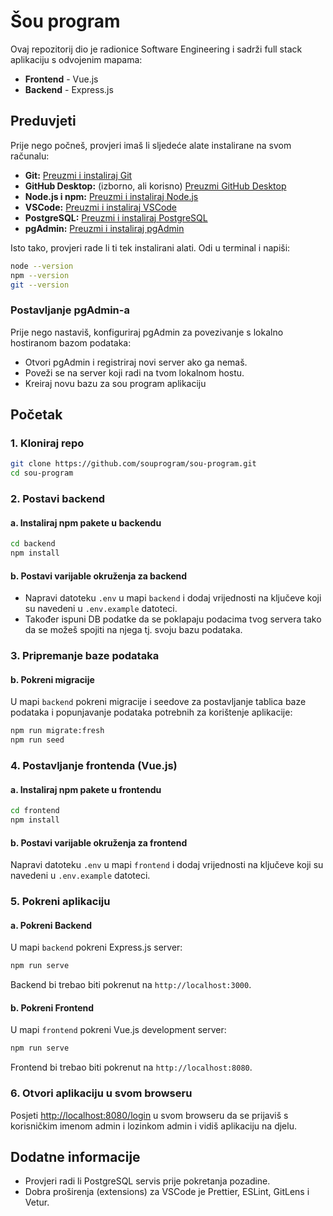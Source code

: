 # Šou program

Ovaj repozitorij dio je radionice Software Engineering i sadrži full stack aplikaciju s odvojenim mapama:

- **Frontend** - Vue.js
- **Backend** - Express.js

## Preduvjeti

Prije nego počneš, provjeri imaš li sljedeće alate instalirane na svom računalu:

- **Git:** [Preuzmi i instaliraj Git](https://git-scm.com/downloads)
- **GitHub Desktop:** (izborno, ali korisno) [Preuzmi GitHub Desktop](https://desktop.github.com/)
- **Node.js i npm:** [Preuzmi i instaliraj Node.js](https://nodejs.org/)
- **VSCode:** [Preuzmi i instaliraj VSCode](https://code.visualstudio.com/Download)
- **PostgreSQL:** [Preuzmi i instaliraj PostgreSQL](https://www.postgresql.org/download/)
- **pgAdmin:** [Preuzmi i instaliraj pgAdmin](https://www.pgadmin.org/download/)

Isto tako, provjeri rade li ti tek instalirani alati. Odi u terminal i napiši:

```bash
node --version
npm --version
git --version
```

### Postavljanje pgAdmin-a

Prije nego nastaviš, konfiguriraj pgAdmin za povezivanje s lokalno hostiranom bazom podataka:

- Otvori pgAdmin i registriraj novi server ako ga nemaš.
- Poveži se na server koji radi na tvom lokalnom hostu.
- Kreiraj novu bazu za sou program aplikaciju

## Početak

### 1. Kloniraj repo

```bash
git clone https://github.com/souprogram/sou-program.git
cd sou-program
```

### 2. Postavi backend

#### a. Instaliraj npm pakete u backendu

```bash
cd backend
npm install
```

#### b. Postavi varijable okruženja za backend

- Napravi datoteku `.env` u mapi `backend` i dodaj vrijednosti na ključeve koji su navedeni u `.env.example` datoteci.
- Također ispuni DB podatke da se poklapaju podacima tvog servera tako da se možeš spojiti na njega tj. svoju bazu podataka.

### 3. Pripremanje baze podataka

#### b. Pokreni migracije

U mapi `backend` pokreni migracije i seedove za postavljanje tablica baze podataka i popunjavanje podataka potrebnih za korištenje aplikacije:

```bash
npm run migrate:fresh
npm run seed
```

### 4. Postavljanje frontenda (Vue.js)

#### a. Instaliraj npm pakete u frontendu

```bash
cd frontend
npm install
```

#### b. Postavi varijable okruženja za frontend

Napravi datoteku `.env` u mapi `frontend` i dodaj vrijednosti na ključeve koji su navedeni u `.env.example` datoteci.

### 5. Pokreni aplikaciju

#### a. Pokreni Backend

U mapi `backend` pokreni Express.js server:

```bash
npm run serve
```

Backend bi trebao biti pokrenut na `http://localhost:3000`.

#### b. Pokreni Frontend

U mapi `frontend` pokreni Vue.js development server:

```bash
npm run serve
```

Frontend bi trebao biti pokrenut na `http://localhost:8080`.

### 6. Otvori aplikaciju u svom browseru

Posjeti <http://localhost:8080/login> u svom browseru da se prijaviš s korisničkim imenom admin i lozinkom admin i vidiš aplikaciju na djelu.

## Dodatne informacije

- Provjeri radi li PostgreSQL servis prije pokretanja pozadine.
- Dobra proširenja (extensions) za VSCode je Prettier, ESLint, GitLens i Vetur.
